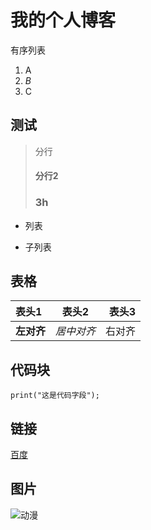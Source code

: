 # 我的个人博客


有序列表
1. A
2. *B*
3. C


## 测试
> 分行
> #### 分行2
> ### 3h


+ 列表
- 子列表

## 表格
表头1|表头2|表头3
:---|:---:|---:
**左对齐**|*居中对齐*|右对齐


## 代码块
```
print("这是代码字段");
```

## 链接
[百度](http://www.baidu.com)


## 图片
![动漫](https://ss2.bdstatic.com/70cFvnSh_Q1YnxGkpoWK1HF6hhy/it/u=26671000,2729414830&fm=23&gp=0.jpg)
